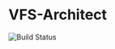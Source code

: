 # VFS-Architect

![Build Status](https://github.com/pylonide/vfs-architect/actions/workflows/nodejs.yml/badge.svg)